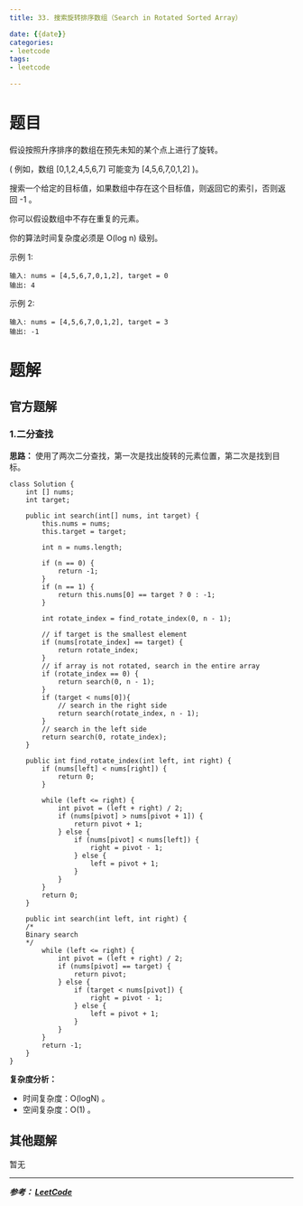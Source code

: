 ```yaml
---
title: 33. 搜索旋转排序数组（Search in Rotated Sorted Array）

date: {{date}}
categories:
- leetcode
tags:
- leetcode

---
```

# 题目
假设按照升序排序的数组在预先未知的某个点上进行了旋转。

( 例如，数组 [0,1,2,4,5,6,7] 可能变为 [4,5,6,7,0,1,2] )。

搜索一个给定的目标值，如果数组中存在这个目标值，则返回它的索引，否则返回 -1 。

你可以假设数组中不存在重复的元素。

你的算法时间复杂度必须是 O(log n) 级别。

示例 1:
```
输入: nums = [4,5,6,7,0,1,2], target = 0
输出: 4
```
示例 2:
```
输入: nums = [4,5,6,7,0,1,2], target = 3
输出: -1
```


# 题解

## 官方题解
### 1.二分查找
**思路：** 使用了两次二分查找，第一次是找出旋转的元素位置，第二次是找到目标。

```
class Solution {
    int [] nums;
    int target;

    public int search(int[] nums, int target) {
        this.nums = nums;
        this.target = target;

        int n = nums.length;

        if (n == 0) {
            return -1;
        }
        if (n == 1) {
            return this.nums[0] == target ? 0 : -1;
        }

        int rotate_index = find_rotate_index(0, n - 1);

        // if target is the smallest element
        if (nums[rotate_index] == target) {
            return rotate_index;
        }
        // if array is not rotated, search in the entire array
        if (rotate_index == 0) {
            return search(0, n - 1);
        }
        if (target < nums[0]){
            // search in the right side
            return search(rotate_index, n - 1);
        }
        // search in the left side
        return search(0, rotate_index);
    }

    public int find_rotate_index(int left, int right) {
        if (nums[left] < nums[right]) {
            return 0;
        }

        while (left <= right) {
            int pivot = (left + right) / 2;
            if (nums[pivot] > nums[pivot + 1]) {
                return pivot + 1;
            } else {
                if (nums[pivot] < nums[left]) {
                    right = pivot - 1;
                } else {
                    left = pivot + 1;
                }
            }
        }
        return 0;
    }

    public int search(int left, int right) {
    /*
    Binary search
    */
        while (left <= right) {
            int pivot = (left + right) / 2;
            if (nums[pivot] == target) {
                return pivot;
            } else {
                if (target < nums[pivot]) {
                    right = pivot - 1;
                } else {
                    left = pivot + 1;
                }
            }
        }
        return -1;
    }
}
```
**复杂度分析：**
- 时间复杂度：O(logN) 。
- 空间复杂度：O(1) 。


## 其他题解
暂无

---
***参考：
[LeetCode](https://leetcode-cn.com/problems/search-in-rotated-sorted-array/solution/sou-suo-xuan-zhuan-pai-xu-shu-zu-by-leetcode/)***
